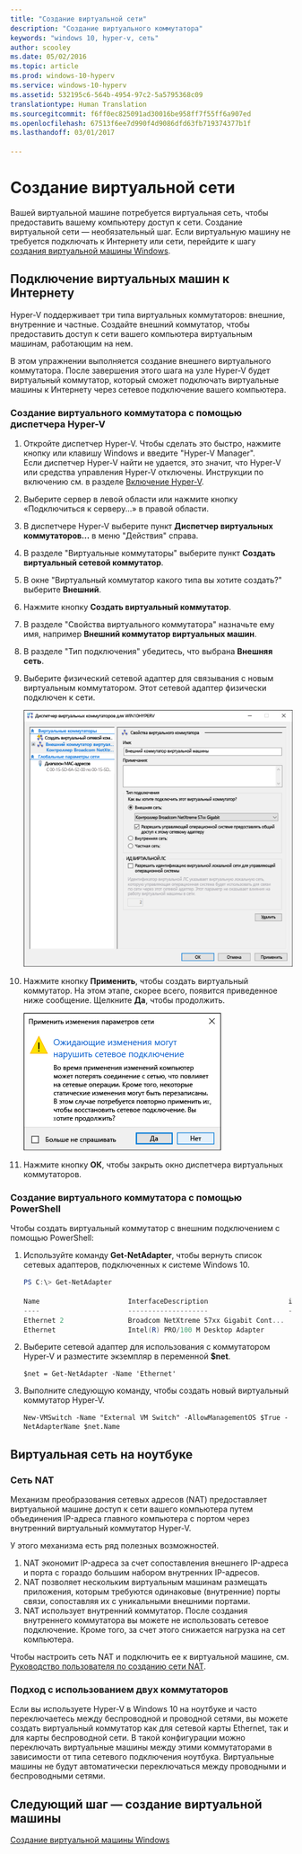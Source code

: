 ```yaml
---
title: "Создание виртуальной сети"
description: "Создание виртуального коммутатора"
keywords: "windows 10, hyper-v, сеть"
author: scooley
ms.date: 05/02/2016
ms.topic: article
ms.prod: windows-10-hyperv
ms.service: windows-10-hyperv
ms.assetid: 532195c6-564b-4954-97c2-5a5795368c09
translationtype: Human Translation
ms.sourcegitcommit: f6ff0ec825091ad30016be958ff7f55ff6a907ed
ms.openlocfilehash: 67513f6ee7d990f4d9086dfd63fb719374377b1f
ms.lasthandoff: 03/01/2017

---
```


# Создание виртуальной сети

Вашей виртуальной машине потребуется виртуальная сеть, чтобы предоставить вашему компьютеру доступ к сети.  Создание виртуальной сети — необязательный шаг. Если виртуальную машину не требуется подключать к Интернету или сети, перейдите к шагу [создания виртуальной машины Windows](create-virtual-machine.md).


## Подключение виртуальных машин к Интернету

Hyper-V поддерживает три типа виртуальных коммутаторов: внешние, внутренние и частные. Создайте внешний коммутатор, чтобы предоставить доступ к сети вашего компьютера виртуальным машинам, работающим на нем.

В этом упражнении выполняется создание внешнего виртуального коммутатора. После завершения этого шага на узле Hyper-V будет виртуальный коммутатор, который сможет подключать виртуальные машины к Интернету через сетевое подключение вашего компьютера. 

### Создание виртуального коммутатора с помощью диспетчера Hyper-V

1. Откройте диспетчер Hyper-V.  Чтобы сделать это быстро, нажмите кнопку или клавишу Windows и введите "Hyper-V Manager".  
Если диспетчер Hyper-V найти не удается, это значит, что Hyper-V или средства управления Hyper-V отключены.  Инструкции по включению см. в разделе [Включение Hyper-V](enable-hyper-v.md).

2. Выберите сервер в левой области или нажмите кнопку «Подключиться к серверу...» в правой области.

3. В диспетчере Hyper-V выберите пункт **Диспетчер виртуальных коммутаторов...** в меню "Действия" справа. 

4. В разделе "Виртуальные коммутаторы" выберите пункт **Создать виртуальный сетевой коммутатор**.

5. В окне "Виртуальный коммутатор какого типа вы хотите создать?" выберите **Внешний**.

6. Нажмите кнопку **Создать виртуальный коммутатор**.

7. В разделе "Свойства виртуального коммутатора" назначьте ему имя, например **Внешний коммутатор виртуальных машин**.

8. В разделе "Тип подключения" убедитесь, что выбрана **Внешняя сеть**.

9. Выберите физический сетевой адаптер для связывания с новым виртуальным коммутатором. Этот сетевой адаптер физически подключен к сети.  

    ![](media/newSwitch_upd.png)

10. Нажмите кнопку **Применить**, чтобы создать виртуальный коммутатор. На этом этапе, скорее всего, появится приведенное ниже сообщение. Щелкните **Да**, чтобы продолжить.

    ![](media/pen_changes_upd.png)  

11. Нажмите кнопку **ОК**, чтобы закрыть окно диспетчера виртуальных коммутаторов.


### Создание виртуального коммутатора с помощью PowerShell

Чтобы создать виртуальный коммутатор с внешним подключением с помощью PowerShell: 

1. Используйте команду **Get-NetAdapter**, чтобы вернуть список сетевых адаптеров, подключенных к системе Windows 10.

    ```powershell
    PS C:\> Get-NetAdapter

    Name                      InterfaceDescription                    ifIndex Status       MacAddress             LinkSpeed
    ----                      --------------------                    ------- ------       ----------             ---------
    Ethernet 2                Broadcom NetXtreme 57xx Gigabit Cont...       5 Up           BC-30-5B-A8-C1-7F         1 Gbps
    Ethernet                  Intel(R) PRO/100 M Desktop Adapter            3 Up           00-0E-0C-A8-DC-31        10 Mbps  
    ```

2. Выберите сетевой адаптер для использования с коммутатором Hyper-V и разместите экземпляр в переменной **$net**.

    ```
    $net = Get-NetAdapter -Name 'Ethernet'
    ```

3. Выполните следующую команду, чтобы создать новый виртуальный коммутатор Hyper-V.

    ```
    New-VMSwitch -Name "External VM Switch" -AllowManagementOS $True -NetAdapterName $net.Name
    ```

## Виртуальная сеть на ноутбуке

### Сеть NAT
Механизм преобразования сетевых адресов (NAT) предоставляет виртуальной машине доступ к сети вашего компьютера путем объединения IP-адреса главного компьютера с портом через внутренний виртуальный коммутатор Hyper-V.

У этого механизма есть ряд полезных возможностей.
1. NAT экономит IP-адреса за счет сопоставления внешнего IP-адреса и порта с гораздо большим набором внутренних IP-адресов. 
2. NAT позволяет нескольким виртуальным машинам размещать приложения, которым требуются одинаковые (внутренние) порты связи, сопоставляя их с уникальными внешними портами.
3. NAT использует внутренний коммутатор. После создания внутреннего коммутатора вы можете не использовать сетевое подключение. Кроме того, за счет этого снижается нагрузка на сет компьютера.

Чтобы настроить сеть NAT и подключить ее к виртуальной машине, см. [Руководство пользователя по созданию сети NAT](../user-guide/setup-nat-network.md).

### Подход с использованием двух коммутаторов
Если вы используете Hyper-V в Windows 10 на ноутбуке и часто переключаетесь между беспроводной и проводной сетями, вы можете создать виртуальный коммутатор как для сетевой карты Ethernet, так и для карты беспроводной сети. В такой конфигурации можно переключать виртуальные машины между этими коммутаторами в зависимости от типа сетевого подключения ноутбука. Виртуальные машины не будут автоматически переключаться между проводными и беспроводными сетями.


## Следующий шаг — создание виртуальной машины
[Создание виртуальной машины Windows](create-virtual-machine.md)

